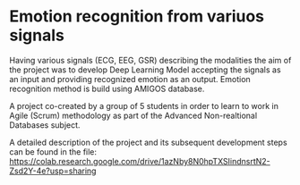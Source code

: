 # Emotion recognition from variuos signals
Having various signals (ECG, EEG, GSR) describing the modalities the aim of the project was to develop Deep Learning Model accepting the signals as an input and providing recognized emotion as an output. Emotion recognition method is build using AMIGOS database.

A project co-created by a group of 5 students in order to learn to work in Agile (Scrum) methodology as part of the Advanced Non-realtional Databases subject.

A detailed description of the project and its subsequent development steps can be found in the file: https://colab.research.google.com/drive/1azNby8N0hpTXSIindnsrtN2-Zsd2Y-4e?usp=sharing


